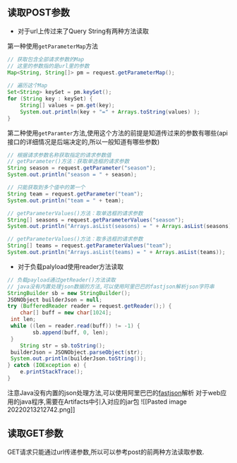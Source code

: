 
## 读取POST参数
- 对于url上传过来了Query String有两种方法读取

第一种使用`getParameterMap`方法
```java
// 获取包含全部请求参数的Map  
// 这里的参数指的是url里的参数  
Map<String, String[]> pm = request.getParameterMap();  
  
// 遍历这个Map  
Set<String> keySet = pm.keySet();  
for (String key : keySet) {  
    String[] values = pm.get(key);  
	System.out.println(key + "=" + Arrays.toString(values) );  
}
```

第二种使用`getParamter`方法,使用这个方法的前提是知道传过来的参数有哪些(api接口的详细情况是后端决定的,所以一般知道有哪些参数)
```java
// 根据请求参数名称获取指定的请求参数值
// getParameter()方法：获取单选框的请求参数
String season = request.getParameter("season");
System.out.println("season = " + season);

// 只能获取到多个值中的第一个
String team = request.getParameter("team");
System.out.println("team = " + team);

// getParameterValues()方法：取单选框的请求参数
String[] seasons = request.getParameterValues("season");
System.out.println("Arrays.asList(seasons) = " + Arrays.asList(seasons));

// getParameterValues()方法：取多选框的请求参数
String[] teams = request.getParameterValues("team");
System.out.println("Arrays.asList(teams) = " + Arrays.asList(teams));
```

- 对于负载palyload使用reader方法读取
```java
// 负载payload通过getReader()方法读取  
// java没有内置处理json数据的方法,可以使用阿里巴巴的fastjson解析json字符串  
StringBuilder sb = new StringBuilder();  
JSONObject builderJson = null;  
try (BufferedReader reader = request.getReader();) {  
    char[] buff = new char[1024];  
 int len;  
 while ((len = reader.read(buff)) != -1) {  
        sb.append(buff, 0, len);  
 }  
    String str = sb.toString();  
 builderJson = JSONObject.parseObject(str);  
 System.out.println(builderJson.toString());  
} catch (IOException e) {  
    e.printStackTrace();  
}
```
注意Java没有内置的json处理方法,可以使用阿里巴巴的[fastjson](https://github.com/alibaba/fastjson)解析
对于web应用的java程序,需要在Artifacts中引入对应的jar包
![[Pasted image 20220213212742.png]]

## 读取GET参数
GET请求只能通过url传递参数,所以可以参考post的前两种方法读取参数.